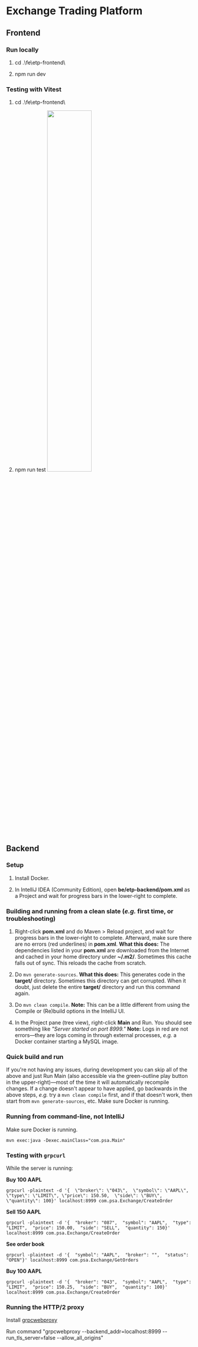 # Exchange Trading Platform

## Frontend

### Run locally

1. cd .\fe\etp-frontend\

2. npm run dev

### Testing with Vitest

1. cd .\fe\etp-frontend\

2. npm run test
   <img src="https://github.com/user-attachments/assets/34d3f302-4dbe-4023-9cd1-e577999bacd4" width=50% height=50%>

## Backend

### Setup

1. Install Docker.

2. In IntelliJ IDEA (Community Edition), open **be/etp-backend/pom.xml** as a Project and wait for progress bars in the lower-right to complete.

### Building and running from a clean slate (_e.g._ first time, or troubleshooting)

1. Right-click **pom.xml** and do Maven > Reload project, and wait for progress bars in the lower-right to complete. Afterward, make sure there are no errors (red underlines) in **pom.xml**. **What this does:** The dependencies listed in your **pom.xml** are downloaded from the Internet and cached in your home directory under **~/.m2/**. Sometimes this cache falls out of sync. This reloads the cache from scratch.

2. Do `mvn generate-sources`. **What this does:** This generates code in the **target/** directory. Sometimes this directory can get corrupted. When it doubt, just delete the entire **target/** directory and run this command again.

3. Do `mvn clean compile`. **Note:** This can be a little different from using the Compile or (Re)build options in the IntelliJ UI.

4. In the Project pane (tree view), right-click **Main** and Run. You should see something like _"Server started on port 8999."_ **Note:** Logs in red are not errors—they are logs coming in through external processes, _e.g._ a Docker container starting a MySQL image.

### Quick build and run

If you're not having any issues, during development you can skip all of the above and just Run Main (also accessible via the green-outline play button in the upper-right)—most of the time it will automatically recompile changes. If a change doesn't appear to have applied, go backwards in the above steps, _e.g._ try a `mvn clean compile` first, and if that doesn't work, then start from `mvn generate-sources`, etc. Make sure Docker is running.

### Running from command-line, not IntelliJ

Make sure Docker is running.

```
mvn exec:java -Dexec.mainClass="com.psa.Main"
```

### Testing with `grpcurl`

While the server is running:

**Buy 100 AAPL**

```
grpcurl -plaintext -d '{  \"broker\": \"043\",  \"symbol\": \"AAPL\",  \"type\": \"LIMIT\", \"price\": 150.50,  \"side\": \"BUY\",  \"quantity\": 100}' localhost:8999 com.psa.Exchange/CreateOrder
```

**Sell 150 AAPL**

```
grpcurl -plaintext -d '{  "broker": "087",  "symbol": "AAPL",  "type": "LIMIT",  "price": 150.00,  "side": "SELL",  "quantity": 150}' localhost:8999 com.psa.Exchange/CreateOrder
```

**See order book**

```
grpcurl -plaintext -d '{  "symbol": "AAPL",  "broker": "",  "status": "OPEN"}' localhost:8999 com.psa.Exchange/GetOrders
```

**Buy 100 AAPL**

```
grpcurl -plaintext -d '{  "broker": "043",  "symbol": "AAPL",  "type": "LIMIT",  "price": 150.25,  "side": "BUY",  "quantity": 100}' localhost:8999 com.psa.Exchange/CreateOrder
```

### Running the HTTP/2 proxy
Install <a href="https://github.com/improbable-eng/grpc-web/tree/master/go/grpcwebproxy">grpcwebproxy</a>

Run command
"grpcwebproxy --backend_addr=localhost:8999 --run_tls_server=false --allow_all_origins"

